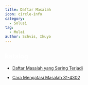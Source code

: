 ```yaml
---
title: Daftar Masalah
icon: circle-info
category:
  - Solusi
tag:
  - Mulai
author: Schvis, Ikuyo
---
```


## <span style='color:white;'>katalog</span>

- [Daftar Masalah yang Sering Terjadi](faq-error.md)

- [Cara Mengatasi Masalah 31-4302](31-4302.md)